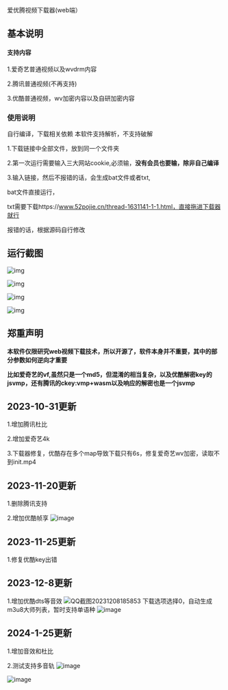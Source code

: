 爱优腾视频下载器(web端）

## 基本说明

#### 支持内容

1.爱奇艺普通视频以及wvdrm内容

2.腾讯普通视频(不再支持)

3.优酷普通视频，wv加密内容以及自研加密内容
### 使用说明

自行编译，下载相关依赖
本软件支持解析，不支持破解

1.下载链接中全部文件，放到同一个文件夹

2.第一次运行需要输入三大网站cookie,必须输，**没有会员也要输，除非自己编译**

3.输入链接，然后不报错的话，会生成bat文件或者txt,

bat文件直接运行，

txt需要下载https://www.52pojie.cn/thread-1631141-1-1.html，直接拖进下载器就行

报错的话，根据源码自行修改

## 运行截图

![img](https://s3.ananas.chaoxing.com/sv-w8/doc/c9/08/85/36834fabf123a4ce08f07dfc736d9d50/thumb/1.png)

![img](https://s3.ananas.chaoxing.com/sv-w8/doc/c9/08/85/36834fabf123a4ce08f07dfc736d9d50/thumb/2.png)

![img](https://s3.ananas.chaoxing.com/sv-w8/doc/c9/08/85/36834fabf123a4ce08f07dfc736d9d50/thumb/3.png)

![img](https://s3.ananas.chaoxing.com/sv-w8/doc/c9/08/85/36834fabf123a4ce08f07dfc736d9d50/thumb/4.png)

## 郑重声明

**本软件仅限研究web视频下载技术，所以开源了，软件本身并不重要，其中的部分参数如何逆向才重要**

**比如爱奇艺的vf,虽然只是一个md5，但混淆的相当复杂，以及优酷解密key的jsvmp，还有腾讯的ckey:vmp+wasm以及响应的解密也是一个jsvmp**



## 2023-10-31更新

1.增加腾讯杜比

2.增加爱奇艺4k

3.下载器修复，优酷存在多个map导致下载只有6s，修复爱奇艺wv加密，读取不到init.mp4
## 2023-11-20更新
1.删除腾讯支持

2.增加优酷帧享
![image](https://github.com/Tontonnow/ttt/assets/122251963/199b9f19-399a-48b7-af0d-37cc44d4c4ed)

## 2023-11-25更新
1.修复优酷key出错
## 2023-12-8更新
1.增加优酷dts等音效
![QQ截图20231208185853](https://github.com/Tontonnow/ttt/assets/122251963/34cf85a4-18e4-4177-a07a-c57e9dc6303a)
下载选项选择0，自动生成m3u8大师列表，暂时支持单语种
![image](https://github.com/Tontonnow/ttt/assets/122251963/efb5746c-33df-48cc-9077-fb93f45e8975)
## 2024-1-25更新
1.增加音效和杜比

2.测试支持多音轨
![image](https://github.com/Tontonnow/ttt/assets/122251963/770479d9-ce45-4083-8766-801cb164c6f3)

![image](https://github.com/Tontonnow/ttt/assets/122251963/d8200b25-7f95-4eed-9df0-82a94d3bbaa4)


